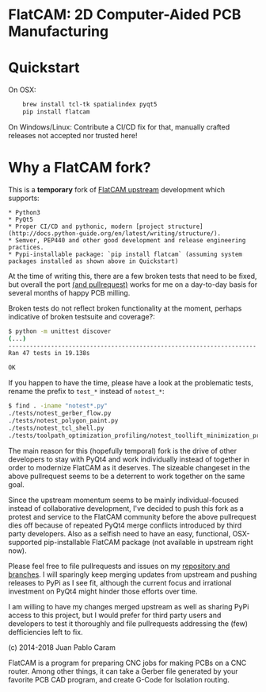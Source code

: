 FlatCAM: 2D Computer-Aided PCB Manufacturing
============================================

Quickstart
=========

On OSX:

```bash
	brew install tcl-tk spatialindex pyqt5
	pip install flatcam
```

On Windows/Linux: Contribute a CI/CD fix for that, manually crafted releases not accepted nor trusted here!


Why a FlatCAM fork?
===================

This is a **temporary** fork of [FlatCAM upstream](https://bitbucket.org/jpcgt/flatcam) development which supports:

	* Python3
	* PyQt5
	* Proper CI/CD and pythonic, modern [project structure](http://docs.python-guide.org/en/latest/writing/structure/).
	* Semver, PEP440 and other good development and release engineering practices.
	* Pypi-installable package: `pip install flatcam` (assuming system packages installed as shown above in Quickstart)

At the time of writing this, there are a few broken tests that need to be fixed, but overall the port [(and pullrequest)](https://bitbucket.org/jpcgt/flatcam/pull-requests/75) works for me on a day-to-day basis for several months of happy PCB milling.

Broken tests do not reflect broken functionality at the moment, perhaps indicative of broken testsuite and coverage?:

```bash
$ python -m unittest discover
(...)
----------------------------------------------------------------------
Ran 47 tests in 19.138s

OK
```

If you happen to have the time, please have a look at the problematic tests, rename the prefix to `test_*` instead of `notest_*`:

```bash
$ find . -iname "notest*.py"
./tests/notest_gerber_flow.py
./tests/notest_polygon_paint.py
./tests/notest_tcl_shell.py
./tests/toolpath_optimization_profiling/notest_toollift_minimization_profile1.py
```

The main reason for this (hopefully temporal) fork is the drive of other developers to stay with PyQt4 and work individually instead of together in order to modernize FlatCAM as it deserves. The sizeable changeset in the above pullrequest seems to be a deterrent to work together on the same goal.

Since the upstream momentum seems to be mainly individual-focused instead of collaborative development, I've decided to push this fork as a protest and service to the FlatCAM community before the above pullrequest dies off because of repeated PyQt4 merge conflicts introduced by third party developers. Also as a selfish need to have an easy, functional, OSX-supported pip-installable FlatCAM package (not available in upstream right now).

Please feel free to file pullrequests and issues on my [repository and branches](https://bitbucket.org/brainstorm/flatcam/src). I will sparingly keep merging updates from upstream and pushing releases to PyPi as I see fit, although the current focus and irrational investment on PyQt4 might hinder those efforts over time.

I am willing to have my changes merged upstream as well as sharing PyPi access to this project, but I would prefer for third party users and developers to test it thoroughly and file pullrequests addressing the (few) defficiencies left to fix.


(c) 2014-2018 Juan Pablo Caram

FlatCAM is a program for preparing CNC jobs for making PCBs on a CNC router.
Among other things, it can take a Gerber file generated by your favorite PCB
CAD program, and create G-Code for Isolation routing.
